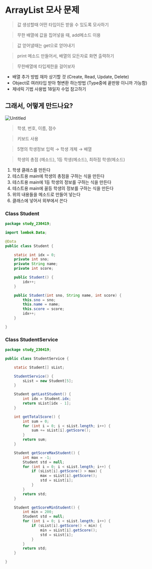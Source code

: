 # ArrayList 모사 문제

> 값 생성할때 어떤 타입이든 받을 수 있도록 모사하기

> 무한 배열에 값을 집어넣을 때, add메소드 이용

> 값 얻어낼때는 get으로 얻어내기

> print 메소드 만들어서, 배열의 모든자료 화면 출력하기

> 무한배열에 타입제한을 걸어보자

- 배열 추가 방법 재차 상기할 것 (Create, Read, Update, Delete)
- Object로 여러타입 받아 형변환 하는방법 (Type중에 끝판왕 이니까 가능함)
- 제네릭 기법 사용법 18일자 수업 참고하기

## 그래서, 어떻게 만드나요?
![Untitled](https://i.namu.wiki/i/g-O1FlS3tnNHqnr-ge1KJJwSUXsYEiG5BGNFeM48ROE2MP5B6j9xdg004PiFWbQVwvFvFhrFPAcpXFo-e6-IMN3L18iCicjr5m_S-Ih5lw6qBvV9Zdoe9T3cE5TIV7Dp_LB6tFHx433fMvB8zaGu7A.webp)

>학생, 번호, 이름, 점수

>키보드 사용

>5명의 학생정보 입력 → 학생 개체 → 배열

>학생의 총점 (메소드), 1등 학생(메소드), 최하점 학생(메소드)

1. 학생 클래스를 만든다
2. 테스트용 main에 학생의 총점을 구하는 식을 만든다
3. 테스트용 main에 1등 학생의 정보를 구하는 식을 만든다
4. 테스트용 main에 꼴등 학생의 정보를 구하는 식을 만든다
5. 위의 내용들을 메소드로 만들어 넣는다
6. 클래스에 넣어서 외부에서 쓴다

### Class Student
```java
package study_230419;

import lombok.Data;

@Data
public class Student {

	static int idx = 0;
	private int sno;
	private String name;
	private int score;

	public Student() {
		idx++;
	}

	public Student(int sno, String name, int score) {
		this.sno = sno;
		this.name = name;
		this.score = score;
		idx++;
	}

}
```

### Class StudentService
```java
package study_230419;

public class StudentService {

	static Student[] sList;

	StudentService() {
		sList = new Student[5];
	}

	Student getLastStudent() {
		int idx = Student.idx;
		return sList[idx - 1];
	}

	int getTotalScore() {
		int sum = 0;
		for (int i = 0; i < sList.length; i++) {
			sum += sList[i].getScore();
		}
		return sum;
	}

	Student getScoreMaxStudent() {
		int max = -1;
		Student std = null;
		for (int i = 0; i < sList.length; i++) {
			if (sList[i].getScore() > max) {
				max = sList[i].getScore();
				std = sList[i];
			}
		}
		return std;
	}

	Student getScoreMinStudent() {
		int min = 200;
		Student std = null;
		for (int i = 0; i < sList.length; i++) {
			if (sList[i].getScore() < min) {
				min = sList[i].getScore();
				std = sList[i];
			}
		}
		return std;
	}

}
```